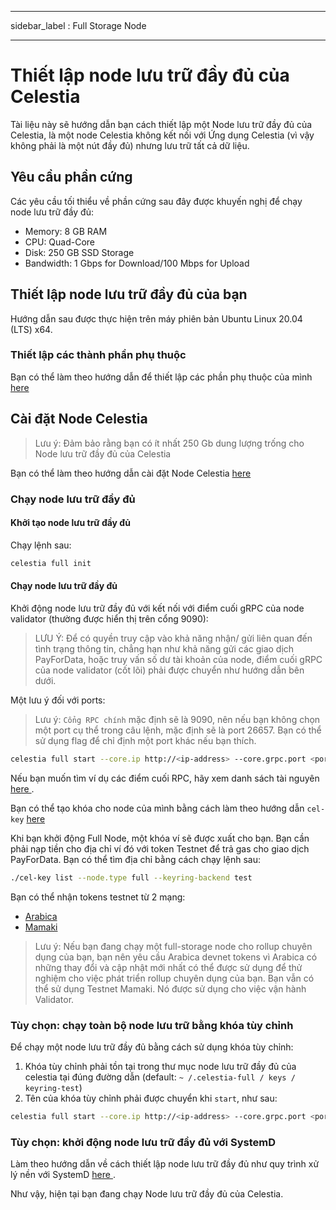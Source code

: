 - - -
sidebar_label : Full Storage Node
- - -

# Thiết lập node lưu trữ đầy đủ của Celestia

Tài liệu này sẽ hướng dẫn bạn cách thiết lập một Node lưu trữ đầy đủ của Celestia, là một node Celestia không kết nối với Ứng dụng Celestia (vì vậy không phải là một nút đầy đủ) nhưng lưu trữ tất cả dữ liệu.

## Yêu cầu phần cứng

Các yêu cầu tối thiểu về phần cứng sau đây được khuyến nghị để chạy node lưu trữ đầy đủ:

* Memory: 8 GB RAM
* CPU: Quad-Core
* Disk: 250 GB SSD Storage
* Bandwidth: 1 Gbps for Download/100 Mbps for Upload

## Thiết lập node lưu trữ đầy đủ của bạn

Hướng dẫn sau được thực hiện trên máy phiên bản Ubuntu Linux 20.04 (LTS) x64.

### Thiết lập các thành phần phụ thuộc

Bạn có thể làm theo hướng dẫn để thiết lập các phần phụ thuộc của mình [ here ](../developers/environment.md)

## Cài đặt Node Celestia

> Lưu ý: Đảm bảo rằng bạn có ít nhất 250 Gb dung lượng trống cho Node lưu trữ đầy đủ của Celestia

Bạn có thể làm theo hướng dẫn cài đặt Node Celestia [ here ](../developers/celestia-node.md)

### Chạy node lưu trữ đầy đủ

#### Khởi tạo node lưu trữ đầy đủ

Chạy lệnh sau:

```sh
celestia full init
```

#### Chạy node lưu trữ đầy đủ

Khởi động node lưu trữ đầy đủ với kết nối với điểm cuối gRPC của node validator (thường được hiển thị trên cổng 9090):

> LƯU Ý: Để có quyền truy cập vào khả năng nhận/ gửi liên quan đến tình trạng thông tin, chẳng hạn như khả năng gửi các giao dịch PayForData, hoặc truy vấn số dư tài khoản của node, điểm cuối gRPC của node validator (cốt lõi) phải được chuyển như hướng dẫn bên dưới.

Một lưu ý đối với ports:

> Lưu ý: `Cổng RPC chính` mặc định sẽ là 9090, nên nếu bạn không chọn một port cụ thể      trong câu lệnh, mặc định sẽ là port 26657. Bạn có thể sử dụng flag để chỉ định một port khác nếu bạn thích.

<!-- markdownlint-disable MD013 -->
```sh
celestia full start --core.ip http://<ip-address> --core.grpc.port <port>
```
<!-- markdownlint-enable MD013 -->

Nếu bạn muốn tìm ví dụ các điểm cuối RPC, hãy xem danh sách tài nguyên [ here ](./mamaki-testnet.md#rpc-endpoints).

Bạn có thể tạo khóa cho node của mình bằng cách làm theo hướng dẫn ` cel-key ` [ here ](./keys.md)

Khi bạn khởi động Full Node, một khóa ví sẽ được xuất cho bạn. Bạn cần phải nạp tiền cho địa chỉ ví đó với token Testnet để trả gas cho giao dịch PayForData. Bạn có thể tìm địa chỉ bằng cách chạy lệnh sau:

```sh
./cel-key list --node.type full --keyring-backend test
```

Bạn có thể nhận tokens testnet từ 2 mạng:

* [Arabica](./arabica-devnet.md#arabica-devnet-faucet)
* [Mamaki](./mamaki-testnet.md#mamaki-testnet-faucet)

> Lưu ý: Nếu bạn đang chạy một full-storage node cho     rollup chuyên dụng của bạn, bạn nên yêu cầu Arabica devnet tokens     vì Arabica có những thay đổi và cập nhật mới nhất có thể được sử dụng để thử nghiệm cho việc phát triển rollup chuyên dụng của bạn. Bạn vẫn có thể sử dụng    Testnet Mamaki. Nó được sử dụng cho việc vận hành Validator.

### Tùy chọn: chạy toàn bộ node lưu trữ bằng khóa tùy chỉnh

Để chạy một node lưu trữ đầy đủ bằng cách sử dụng khóa tùy chỉnh:

1. Khóa tùy chỉnh phải tồn tại trong thư mục node lưu trữ đầy đủ của celestia tại đúng đường dẫn (default: ` ~ /.celestia-full / keys / keyring-test `)
2. Tên của khóa tùy chỉnh phải được chuyển khi ` start `, như sau:

<!-- markdownlint-disable MD013 -->
```sh
celestia full start --core.ip http://<ip-address> --core.grpc.port <port> --keyring.accname <name-of-custom-key>
```
<!-- markdownlint-enable MD013 -->

### Tùy chọn: khởi động node lưu trữ đầy đủ với SystemD

Làm theo hướng dẫn về cách thiết lập node lưu trữ đầy đủ như quy trình xử lý nền với SystemD [ here ](./systemd.md#celestia-full-storage-node).

Như vậy, hiện tại bạn đang chạy Node lưu trữ đầy đủ của Celestia.
